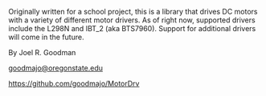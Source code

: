 Originally written for a school project, this is a library that drives DC motors with a variety of different motor drivers.
As of right now, supported drivers include the L298N and IBT_2 (aka BTS7960). Support for additional drivers will come in the future.

By Joel R. Goodman

goodmajo@oregonstate.edu

https://github.com/goodmajo/MotorDrv

